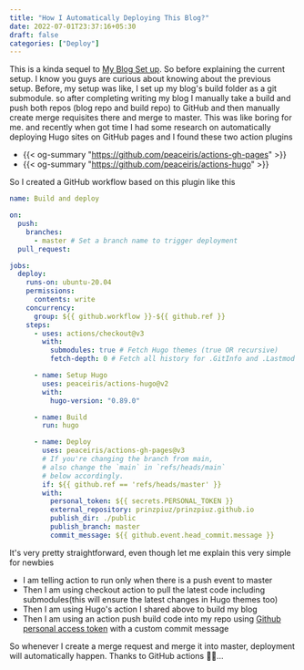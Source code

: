 ```yaml
---
title: "How I Automatically Deploying This Blog?"
date: 2022-07-01T23:37:16+05:30
draft: false
categories: ["Deploy"]
---
```


This is a kinda sequel to [My Blog Set up](/post/my-blog-setup/).
So before explaining the current setup. I know you guys are curious about knowing about the previous setup. Before, my setup was like, I set up my blog's build folder as a git submodule. so after completing writing my blog I manually take a build and push both repos (blog repo and build repo) to GitHub and then manually create merge requisites there and merge to master. This was like boring for me. and recently when got time I had some research on automatically deploying Hugo sites on GitHub pages and I found these two action plugins

- {{< og-summary "https://github.com/peaceiris/actions-gh-pages" >}}
- {{< og-summary "https://github.com/peaceiris/actions-hugo" >}}

So I created a GitHub workflow based on this plugin like this

```yaml
name: Build and deploy

on:
  push:
    branches:
      - master # Set a branch name to trigger deployment
  pull_request:

jobs:
  deploy:
    runs-on: ubuntu-20.04
    permissions:
      contents: write
    concurrency:
      group: ${{ github.workflow }}-${{ github.ref }}
    steps:
      - uses: actions/checkout@v3
        with:
          submodules: true # Fetch Hugo themes (true OR recursive)
          fetch-depth: 0 # Fetch all history for .GitInfo and .Lastmod

      - name: Setup Hugo
        uses: peaceiris/actions-hugo@v2
        with:
          hugo-version: "0.89.0"

      - name: Build
        run: hugo

      - name: Deploy
        uses: peaceiris/actions-gh-pages@v3
        # If you're changing the branch from main,
        # also change the `main` in `refs/heads/main`
        # below accordingly.
        if: ${{ github.ref == 'refs/heads/master' }}
        with:
          personal_token: ${{ secrets.PERSONAL_TOKEN }}
          external_repository: prinzpiuz/prinzpiuz.github.io
          publish_dir: ./public
          publish_branch: master
          commit_message: ${{ github.event.head_commit.message }}
```

It's very pretty straightforward, even though let me explain this very simple for newbies

- I am telling action to run only when there is a push event to master
- Then I am using checkout action to pull the latest code including submodules(this will ensure the latest changes in Hugo themes too)
- Then I am using Hugo's action I shared above to build my blog
- Then I am using an action push build code into my repo using [Github personal access token](https://github.com/settings/tokens) with a custom commit message

So whenever I create a merge request and merge it into master, deployment will automatically happen.
 Thanks to GitHub actions 👏🏼...
